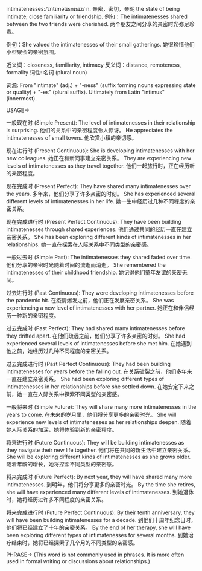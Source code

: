 intimatenesses:/ˈɪntɪmətɪsnɪsɪz/
n.
亲密，密切，亲昵
the state of being intimate; close familiarity or friendship.
例句：The intimatenesses shared between the two friends were cherished.  两个朋友之间分享的亲密时光弥足珍贵。

例句：She valued the intimatenesses of their small gatherings. 她很珍惜他们小型聚会的亲密氛围。

近义词：closeness, familiarity, intimacy
反义词：distance, remoteness, formality
词性: 名词 (plural noun)

词源: From "intimate" (adj.) + "-ness" (suffix forming nouns expressing state or quality) + "-es" (plural suffix).  Ultimately from Latin "intimus" (innermost).


USAGE->

一般现在时 (Simple Present):
The level of intimatenesses in their relationship is surprising. 他们的关系中的亲密程度令人惊讶。
He appreciates the intimatenesses of small towns. 他欣赏小镇的亲切感。

现在进行时 (Present Continuous):
She is developing intimatenesses with her new colleagues. 她正在和新同事建立亲密关系。
They are experiencing new levels of intimatenesses as they travel together.  他们一起旅行时，正在经历新的亲密程度。


现在完成时 (Present Perfect):
They have shared many intimatenesses over the years. 多年来，他们分享了许多亲密的时刻。
She has experienced several different levels of intimatenesses in her life.  她一生中经历过几种不同程度的亲密关系。

现在完成进行时 (Present Perfect Continuous):
They have been building intimatenesses through shared experiences. 他们通过共同的经历一直在建立亲密关系。
She has been exploring different kinds of intimatenesses in her relationships. 她一直在探索在人际关系中不同类型的亲密感。

一般过去时 (Simple Past):
The intimatenesses they shared faded over time. 他们分享的亲密时光随着时间的流逝而消逝。
She remembered the intimatenesses of their childhood friendship. 她记得他们童年友谊的亲密无间。

过去进行时 (Past Continuous):
They were developing intimatenesses before the pandemic hit. 在疫情爆发之前，他们正在发展亲密关系。
She was experiencing a new level of intimatenesses with her partner. 她正在和伴侣经历一种新的亲密程度。


过去完成时 (Past Perfect):
They had shared many intimatenesses before they drifted apart. 在他们疏远之前，他们分享了许多亲密的时刻。
She had experienced several levels of intimatenesses before she met him.  在她遇到他之前，她经历过几种不同程度的亲密关系。

过去完成进行时 (Past Perfect Continuous):
They had been building intimatenesses for years before the falling out.  在关系破裂之前，他们多年来一直在建立亲密关系。
She had been exploring different types of intimatenesses in her relationships before she settled down. 在她安定下来之前，她一直在人际关系中探索不同类型的亲密感。


一般将来时 (Simple Future):
They will share many more intimatenesses in the years to come.  在未来的岁月里，他们将分享更多的亲密时光。
She will experience new levels of intimatenesses as her relationships deepen.  随着她人际关系的加深，她将体验到新的亲密程度。

将来进行时 (Future Continuous):
They will be building intimatenesses as they navigate their new life together.  他们将在共同的新生活中建立亲密关系。
She will be exploring different kinds of intimatenesses as she grows older. 随着年龄的增长，她将探索不同类型的亲密感。

将来完成时 (Future Perfect):
By next year, they will have shared many more intimatenesses. 到明年，他们将分享更多的亲密时光。
By the time she retires, she will have experienced many different levels of intimatenesses. 到她退休时，她将经历过许多不同程度的亲密关系。

将来完成进行时 (Future Perfect Continuous):
By their tenth anniversary, they will have been building intimatenesses for a decade. 到他们十周年纪念日时，他们将已经建立了十年的亲密关系。
By the end of her therapy, she will have been exploring different types of intimatenesses for several months. 到她治疗结束时，她将已经探索了几个月的不同类型的亲密感。



PHRASE->
(This word is not commonly used in phrases.  It is more often used in formal writing or discussions about relationships.)


